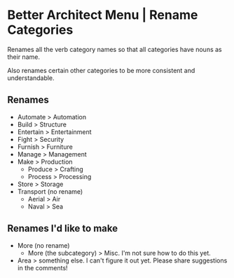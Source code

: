 # Better Architect Menu | Rename Categories

Renames all the verb category names so that all categories have nouns as their name.

Also renames certain other categories to be more consistent and understandable.

## Renames

- Automate > Automation
- Build > Structure
- Entertain > Entertainment
- Fight > Security
- Furnish > Furniture
- Manage > Management
- Make > Production
    - Produce > Crafting
    - Process > Processing
- Store > Storage
- Transport (no rename)
    - Aerial > Air
    - Naval > Sea

## Renames I'd like to make

- More (no rename)
    - More (the subcategory) > Misc. I'm not sure how to do this yet.
- Area > something else. I can't figure it out yet. Please share suggestions in the comments!